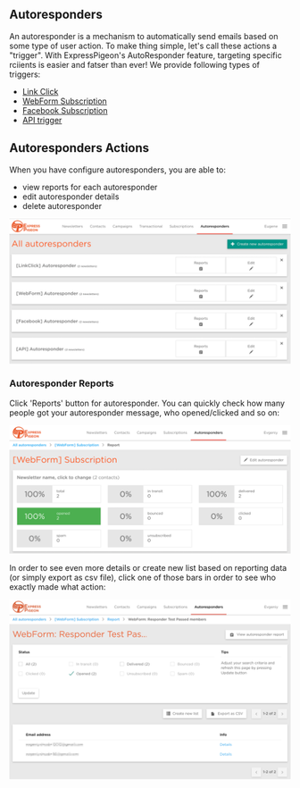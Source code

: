 ## Autoresponders

An autoresponder is a mechanism to automatically send emails based on some type of user action. To make thing simple, let's call these actions a "trigger". With ExpressPigeon's AutoResponder feature, targeting specific rciients is easier and fatser than ever! We provide following types of triggers:

* [Link Click](link-click)
* [WebForm Subscription](webform-subscription)
* [Facebook Subscription](facebook-subscription)
* [API trigger](api-trigger)


## Autoresponders Actions

When you have configure autoresponders, you are able to:

* view reports for each autoresponder
* edit autoresponder details
* delete autoresponder


![](../images/autoresponders/responder_11.png)

### Autoresponder Reports

Click 'Reports' button for autoresponder. You can quickly check how many people got your autoresponder message, who opened/clicked and so on: 

![](../images/autoresponders/responder_9.png)  

In order to see even more details or create new list based on reporting data (or simply export as csv file), click one of those bars in order to see who exactly made what action:

![](../images/autoresponders/responder_10.png)  



